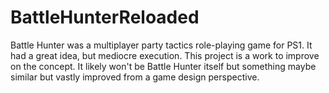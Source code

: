 # BattleHunterReloaded
Battle Hunter was a multiplayer party tactics role-playing game for PS1. It had a great idea, but mediocre execution. This project is a work to improve on the concept. It likely won't be Battle Hunter itself but something maybe similar but vastly improved from a game design perspective.
